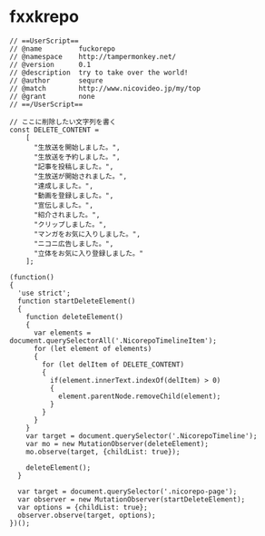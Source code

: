 # fxxkrepo
    // ==UserScript==
    // @name         fuckorepo
    // @namespace    http://tampermonkey.net/
    // @version      0.1
    // @description  try to take over the world!
    // @author       sequre
    // @match        http://www.nicovideo.jp/my/top
    // @grant        none
    // ==/UserScript==

    // ここに削除したい文字列を書く
    const DELETE_CONTENT =
        [
          "生放送を開始しました。",
          "生放送を予約しました。",
          "記事を投稿しました。",
          "生放送が開始されました。",
          "達成しました。",
          "動画を登録しました。",
          "宣伝しました。",
          "紹介されました。",
          "クリップしました。",
          "マンガをお気に入りしました。",
          "ニコニ広告しました。",
          "立体をお気に入り登録しました。"
        ];

    (function()
    {
      'use strict';
      function startDeleteElement()
      {
        function deleteElement()
        {
          var elements = document.querySelectorAll('.NicorepoTimelineItem');
          for (let element of elements)
          {
            for (let delItem of DELETE_CONTENT)
            {
              if(element.innerText.indexOf(delItem) > 0)
              {
                element.parentNode.removeChild(element);
              }
            }
          }
        }
        var target = document.querySelector('.NicorepoTimeline');
        var mo = new MutationObserver(deleteElement);
        mo.observe(target, {childList: true});

        deleteElement();
      }

      var target = document.querySelector('.nicorepo-page');
      var observer = new MutationObserver(startDeleteElement);
      var options = {childList: true};
      observer.observe(target, options);
    })();
